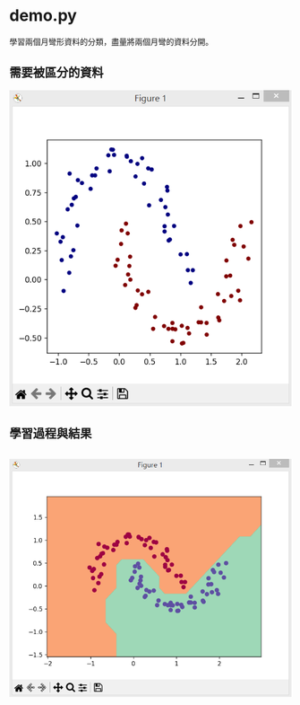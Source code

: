 # demo.py

學習兩個月彎形資料的分類，盡量將兩個月彎的資料分開。

## 需要被區分的資料

![](./img/moon_mlp_source.png)

## 學習過程與結果

```
```

![](./img/moon_mlp_output.png)